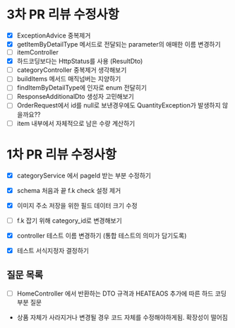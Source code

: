 
# 3차 PR 리뷰 수정사항
- [x] ExceptionAdvice 중복제거
- [x] getItemByDetailType 메서드로 전달되는 parameter의 애매한 이름 변경하기
- [ ] itemController
- [x] 하드코딩보다는 HttpStatus를 사용 (ResultDto)
- [ ] categoryController 중복제거 생각해보기
- [ ] buildItems 메서드 매직넘버는 지양하기
- [ ] findItemByDetailType에 인자로 enum 전달히기
- [ ] ResponseAdditionalDto 생성자 고민해보기
- [ ] OrderRequest에서 id를 null로 보낸경우에도 QuantityException가 발생하지 않을까요??
- [ ] item 내부에서 자체적으로 남은 수량 계산하기

# 1차 PR 리뷰 수정사항
- [x] categoryService 에서 pageId 받는 부분 수정하기
- [x] schema 처음과 끝 f.k check 설정 제거
- [x] 이미지 주소 저장을 위한 필드 데이터 크기 수정
- [ ] f.k 잡기 위해 category_id로 변경해보기
- [X] controller 테스트 이름 변경하기 (통합 테스트의 의미가 담기도록)
- [x] 테스트 서식지정자 결정하기


## 질문 목록
- [ ] HomeController 에서 반환하는 DTO 규격과 HEATEAOS 추가에 따른 하드 코딩 부분 질문
- 상품 자체가 사라지거나 변경될 경우 코드 자체를 수정해야하게됨. 확장성이 떨어짐
